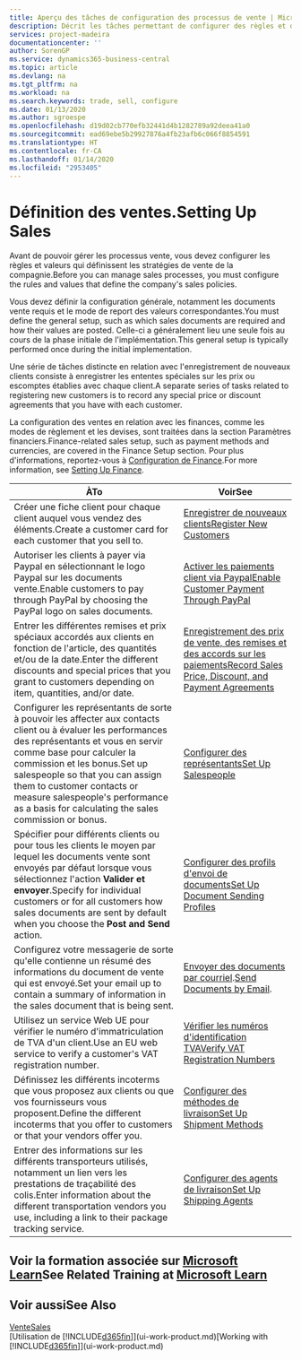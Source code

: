 ```yaml
---
title: Aperçu des tâches de configuration des processus de vente | Microsoft Docs
description: Décrit les tâches permettant de configurer des règles et des valeurs pour définir vos stratégies et vos processus de vente.
services: project-madeira
documentationcenter: ''
author: SorenGP
ms.service: dynamics365-business-central
ms.topic: article
ms.devlang: na
ms.tgt_pltfrm: na
ms.workload: na
ms.search.keywords: trade, sell, configure
ms.date: 01/13/2020
ms.author: sgroespe
ms.openlocfilehash: d19d02cb770efb32441d4b1282789a92deea41a0
ms.sourcegitcommit: ead69ebe5b29927876a4fb23afb6c066f8854591
ms.translationtype: HT
ms.contentlocale: fr-CA
ms.lasthandoff: 01/14/2020
ms.locfileid: "2953405"
---
```

# <a name="setting-up-sales"></a><span data-ttu-id="a4a03-103">Définition des ventes.</span><span class="sxs-lookup"><span data-stu-id="a4a03-103">Setting Up Sales</span></span>
<span data-ttu-id="a4a03-104">Avant de pouvoir gérer les processus vente, vous devez configurer les règles et valeurs qui définissent les stratégies de vente de la compagnie.</span><span class="sxs-lookup"><span data-stu-id="a4a03-104">Before you can manage sales processes, you must configure the rules and values that define the company's sales policies.</span></span>

<span data-ttu-id="a4a03-105">Vous devez définir la configuration générale, notamment les documents vente requis et le mode de report des valeurs correspondantes.</span><span class="sxs-lookup"><span data-stu-id="a4a03-105">You must define the general setup, such as which sales documents are required and how their values are posted.</span></span> <span data-ttu-id="a4a03-106">Celle-ci a généralement lieu une seule fois au cours de la phase initiale de l'implémentation.</span><span class="sxs-lookup"><span data-stu-id="a4a03-106">This general setup is typically performed once during the initial implementation.</span></span>

<span data-ttu-id="a4a03-107">Une série de tâches distincte en relation avec l'enregistrement de nouveaux clients consiste à enregistrer les ententes spéciales sur les prix ou escomptes établies avec chaque client.</span><span class="sxs-lookup"><span data-stu-id="a4a03-107">A separate series of tasks related to registering new customers is to record any special price or discount agreements that you have with each customer.</span></span>

<span data-ttu-id="a4a03-108">La configuration des ventes en relation avec les finances, comme les modes de règlement et les devises, sont traitées dans la section Paramètres financiers.</span><span class="sxs-lookup"><span data-stu-id="a4a03-108">Finance-related sales setup, such as payment methods and currencies, are covered in the Finance Setup section.</span></span> <span data-ttu-id="a4a03-109">Pour plus d'informations, reportez-vous à [Configuration de Finance](finance-setup-finance.md).</span><span class="sxs-lookup"><span data-stu-id="a4a03-109">For more information, see [Setting Up Finance](finance-setup-finance.md).</span></span>

| <span data-ttu-id="a4a03-110">À</span><span class="sxs-lookup"><span data-stu-id="a4a03-110">To</span></span> | <span data-ttu-id="a4a03-111">Voir</span><span class="sxs-lookup"><span data-stu-id="a4a03-111">See</span></span> |
| --- | --- |
| <span data-ttu-id="a4a03-112">Créer une fiche client pour chaque client auquel vous vendez des éléments.</span><span class="sxs-lookup"><span data-stu-id="a4a03-112">Create a customer card for each customer that you sell to.</span></span> |[<span data-ttu-id="a4a03-113">Enregistrer de nouveaux clients</span><span class="sxs-lookup"><span data-stu-id="a4a03-113">Register New Customers</span></span>](sales-how-register-new-customers.md) |
| <span data-ttu-id="a4a03-114">Autoriser les clients à payer via Paypal en sélectionnant le logo Paypal sur les documents vente.</span><span class="sxs-lookup"><span data-stu-id="a4a03-114">Enable customers to pay through PayPal by choosing the PayPal logo on sales documents.</span></span> |[<span data-ttu-id="a4a03-115">Activer les paiements client via Paypal</span><span class="sxs-lookup"><span data-stu-id="a4a03-115">Enable Customer Payment Through PayPal</span></span>](sales-how-enable-payment-service-extensions.md) |
| <span data-ttu-id="a4a03-116">Entrer les différentes remises et prix spéciaux accordés aux clients en fonction de l'article, des quantités et/ou de la date.</span><span class="sxs-lookup"><span data-stu-id="a4a03-116">Enter the different discounts and special prices that you grant to customers depending on item, quantities, and/or date.</span></span> |[<span data-ttu-id="a4a03-117">Enregistrement des prix de vente, des remises et des accords sur les paiements</span><span class="sxs-lookup"><span data-stu-id="a4a03-117">Record Sales Price, Discount, and Payment Agreements</span></span>](sales-how-record-sales-price-discount-payment-agreements.md) |
| <span data-ttu-id="a4a03-118">Configurer les représentants de sorte à pouvoir les affecter aux contacts client ou à évaluer les performances des représentants et vous en servir comme base pour calculer la commission et les bonus.</span><span class="sxs-lookup"><span data-stu-id="a4a03-118">Set up salespeople so that you can assign them to customer contacts or measure salespeople's performance as a basis for calculating the sales commission or bonus.</span></span> |[<span data-ttu-id="a4a03-119">Configurer des représentants</span><span class="sxs-lookup"><span data-stu-id="a4a03-119">Set Up Salespeople</span></span>](sales-how-setup-salespeople.md) |
| <span data-ttu-id="a4a03-120">Spécifier pour différents clients ou pour tous les clients le moyen par lequel les documents vente sont envoyés par défaut lorsque vous sélectionnez l'action **Valider et envoyer**.</span><span class="sxs-lookup"><span data-stu-id="a4a03-120">Specify for individual customers or for all customers how sales documents are sent by default when you choose the **Post and Send** action.</span></span> |[<span data-ttu-id="a4a03-121">Configurer des profils d'envoi de documents</span><span class="sxs-lookup"><span data-stu-id="a4a03-121">Set Up Document Sending Profiles</span></span>](sales-how-setup-document-send-profiles.md) |
| <span data-ttu-id="a4a03-122">Configurez votre messagerie de sorte qu'elle contienne un résumé des informations du document de vente qui est envoyé.</span><span class="sxs-lookup"><span data-stu-id="a4a03-122">Set your email up to contain a summary of information in the sales document that is being sent.</span></span> |<span data-ttu-id="a4a03-123">[Envoyer des documents par courriel](ui-how-send-documents-email.md).</span><span class="sxs-lookup"><span data-stu-id="a4a03-123">[Send Documents by Email](ui-how-send-documents-email.md).</span></span> |
|<span data-ttu-id="a4a03-124">Utilisez un service Web UE pour vérifier le numéro d'immatriculation de TVA d'un client.</span><span class="sxs-lookup"><span data-stu-id="a4a03-124">Use an EU web service to verify a customer's VAT registration number.</span></span>|[<span data-ttu-id="a4a03-125">Vérifier les numéros d'identification TVA</span><span class="sxs-lookup"><span data-stu-id="a4a03-125">Verify VAT Registration Numbers</span></span>](finance-setup-vat.md)|
|<span data-ttu-id="a4a03-126">Définissez les différents incoterms que vous proposez aux clients ou que vos fournisseurs vous proposent.</span><span class="sxs-lookup"><span data-stu-id="a4a03-126">Define the different incoterms that you offer to customers or that your vendors offer you.</span></span>|[<span data-ttu-id="a4a03-127">Configurer des méthodes de livraison</span><span class="sxs-lookup"><span data-stu-id="a4a03-127">Set Up Shipment Methods</span></span>](sales-how-set-up-shipment-methods.md)|
|<span data-ttu-id="a4a03-128">Entrer des informations sur les différents transporteurs utilisés, notamment un lien vers les prestations de traçabilité des colis.</span><span class="sxs-lookup"><span data-stu-id="a4a03-128">Enter information about the different transportation vendors you use, including a link to their package tracking service.</span></span>|[<span data-ttu-id="a4a03-129">Configurer des agents de livraison</span><span class="sxs-lookup"><span data-stu-id="a4a03-129">Set Up Shipping Agents</span></span>](sales-how-to-set-up-shipping-agents.md)|

## <a name="see-related-training-at-microsoft-learnlearnmodulestrade-get-started-dynamics-365-business-central"></a><span data-ttu-id="a4a03-130">Voir la formation associée sur [Microsoft Learn](/learn/modules/trade-get-started-dynamics-365-business-central/)</span><span class="sxs-lookup"><span data-stu-id="a4a03-130">See Related Training at [Microsoft Learn](/learn/modules/trade-get-started-dynamics-365-business-central/)</span></span>

## <a name="see-also"></a><span data-ttu-id="a4a03-131">Voir aussi</span><span class="sxs-lookup"><span data-stu-id="a4a03-131">See Also</span></span>
[<span data-ttu-id="a4a03-132">Vente</span><span class="sxs-lookup"><span data-stu-id="a4a03-132">Sales</span></span>](sales-manage-sales.md)  
<span data-ttu-id="a4a03-133">[Utilisation de [!INCLUDE[d365fin](includes/d365fin_md.md)]](ui-work-product.md)</span><span class="sxs-lookup"><span data-stu-id="a4a03-133">[Working with [!INCLUDE[d365fin](includes/d365fin_md.md)]](ui-work-product.md)</span></span>
